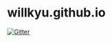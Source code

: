 # willkyu.github.io

[![Gitter](https://badges.gitter.im/willkyu-github-io/ChatRoom.svg)](https://gitter.im/willkyu-github-io/ChatRoom?utm_source=badge&utm_medium=badge&utm_campaign=pr-badge&utm_content=badge)